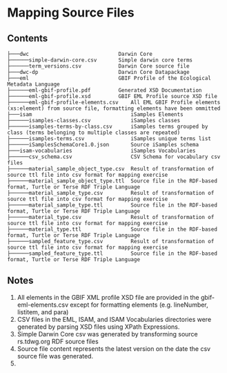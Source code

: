 # Mapping Source Files

## Contents
```
├───dwc                             Darwin Core
├──────simple-darwin-core.csv       Simple darwin core terms
├──────term_versions.csv            Darwin Core source file
├───dwc-dp                          Darwin Core Datapackage
├───eml                             GBIF Profile of the Ecological Metadata Language
├──────eml-gbif-profile.pdf         Generated XSD Documentation
├──────eml-gbif-profile.xsd         GBIF EML Profile source XSD file
├──────eml-gbif-profile-elements.csv    All EML GBIF Profile elements (xs:element) from source file, formatting elements have been ommitted
├───isam                                iSamples Elements
├──────isamples-classes.csv             iSamples classes
├──────isamples-terms-by-class.csv      iSamples terms grouped by class (terms belonging to multiple classes are repeated)
├──────isamples-terms.csv               iSamples unique terms list
├──────iSamplesSchemaCore1.0.json       Source iSamples schema
├───isam-vocabularies                   iSamples Vocabularies
├──────csv_schema.csv			        CSV Schema for vocabulary csv files
├──────material_sample_object_type.csv	Result of transformation of source ttl file into csv format for mapping exercise
├──────material_sample_object_type.ttl	Source file in the RDF-based format, Turtle or Terse RDF Triple Language
├──────material_sample_type.csv			Result of transformation of source ttl file into csv format for mapping exercise
├──────material_sample_type.ttl			Source file in the RDF-based format, Turtle or Terse RDF Triple Language
├──────material_type.csv				Result of transformation of source ttl file into csv format for mapping exercise
├──────material_type.ttl				Source file in the RDF-based format, Turtle or Terse RDF Triple Language
├──────sampled_feature_type.csv			Result of transformation of source ttl file into csv format for mapping exercise
├──────sampled_feature_type.ttl			Source file in the RDF-based format, Turtle or Terse RDF Triple Language
```

## Notes
1. All elements in the GBIF XML profile XSD file are provided in the gbif-eml-elements.csv except for formatting elements (e.g. lineNumber, listitem, and para)
2. CSV files in the EML, ISAM, and ISAM Vocabularies directories were generated by parsing XSD files using XPath Expressions.
3. Simple Darwin Core csv was generated by transforming source rs.tdwg.org RDF source files
4. Source file content represents the latest version on the date the csv source file was generated. 
5. 